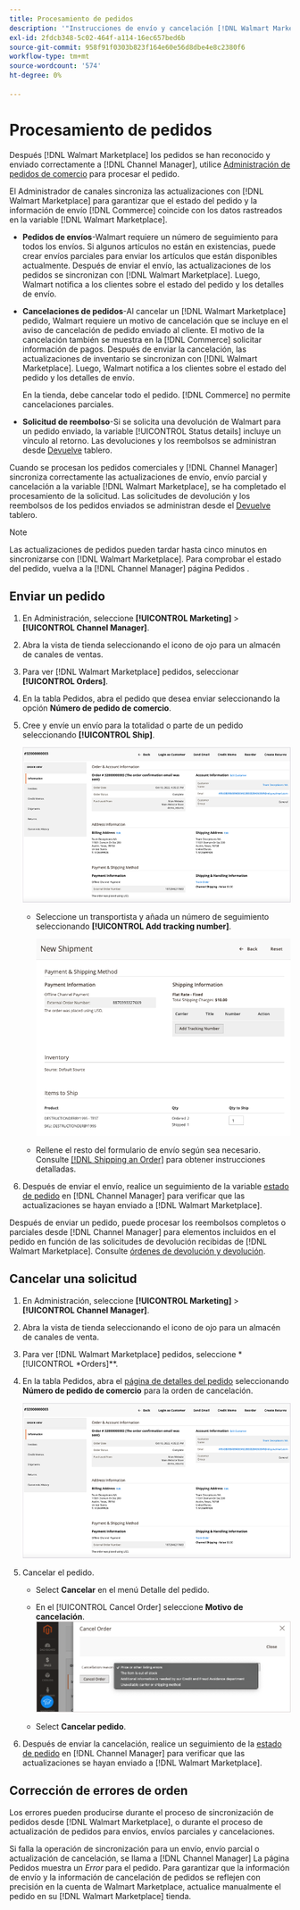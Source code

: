```yaml
---
title: Procesamiento de pedidos
description: '"Instrucciones de envío y cancelación [!DNL Walmart Marketplace] pedidos de Adobe Commerce y Magento Open Source.'''
exl-id: 2fdcb348-5c02-464f-a114-16ec657bed6b
source-git-commit: 958f91f0303b823f164e60e56d8dbe4e8c2380f6
workflow-type: tm+mt
source-wordcount: '574'
ht-degree: 0%

---
```


# Procesamiento de pedidos

Después [!DNL Walmart Marketplace] los pedidos se han reconocido y enviado correctamente a [!DNL Channel Manager], utilice [Administración de pedidos de comercio](https://docs.magento.com/user-guide/sales/orders-workspace.html) para procesar el pedido.

El Administrador de canales sincroniza las actualizaciones con [!DNL Walmart Marketplace] para garantizar que el estado del pedido y la información de envío [!DNL Commerce] coincide con los datos rastreados en la variable [!DNL Walmart Marketplace].

* **Pedidos de envíos**-Walmart requiere un número de seguimiento para todos los envíos. Si algunos artículos no están en existencias, puede crear envíos parciales para enviar los artículos que están disponibles actualmente. Después de enviar el envío, las actualizaciones de los pedidos se sincronizan con [!DNL Walmart Marketplace]. Luego, Walmart notifica a los clientes sobre el estado del pedido y los detalles de envío.

* **Cancelaciones de pedidos**-Al cancelar un [!DNL Walmart Marketplace] pedido, Walmart requiere un motivo de cancelación que se incluye en el aviso de cancelación de pedido enviado al cliente. El motivo de la cancelación también se muestra en la [!DNL Commerce] solicitar información de pagos. Después de enviar la cancelación, las actualizaciones de inventario se sincronizan con [!DNL Walmart Marketplace]. Luego, Walmart notifica a los clientes sobre el estado del pedido y los detalles de envío.

   En la tienda, debe cancelar todo el pedido. [!DNL Commerce] no permite cancelaciones parciales.

* **Solicitud de reembolso**-Si se solicita una devolución de Walmart para un pedido enviado, la variable [!UICONTROL Status details] incluye un vínculo al retorno. Las devoluciones y los reembolsos se administran desde [Devuelve](return-refund-orders.md) tablero.

Cuando se procesan los pedidos comerciales y [!DNL Channel Manager] sincroniza correctamente las actualizaciones de envío, envío parcial y cancelación a la variable [!DNL Walmart Marketplace], se ha completado el procesamiento de la solicitud. Las solicitudes de devolución y los reembolsos de los pedidos enviados se administran desde el [Devuelve](return-refund-orders.md) tablero.

>[!NOTE]
>
> Las actualizaciones de pedidos pueden tardar hasta cinco minutos en sincronizarse con [!DNL Walmart Marketplace]. Para comprobar el estado del pedido, vuelva a la [!DNL Channel Manager] página Pedidos .

## Enviar un pedido

1. En Administración, seleccione **[!UICONTROL Marketing]** > **[!UICONTROL Channel Manager]**.

1. Abra la vista de tienda seleccionando el icono de ojo para un almacén de canales de ventas.

1. Para ver [!DNL Walmart Marketplace] pedidos, seleccionar **[!UICONTROL Orders]**.

1. En la tabla Pedidos, abra el pedido que desea enviar seleccionando la opción **Número de pedido de comercio**.

1. Cree y envíe un envío para la totalidad o parte de un pedido seleccionando **[!UICONTROL Ship]**.

   ![Vista de detalles de pedidos de comercio para un [!DNL Walmart Marketplace] pedido](assets/order-detail-with-external-order-id.png)

   * Seleccione un transportista y añada un número de seguimiento seleccionando **[!UICONTROL Add tracking number]**.

      ![Vista de detalles de pedidos de comercio para un [!DNL Walmart Marketplace] pedido](assets/order-shipment-add-tracking-number.png)


   * Rellene el resto del formulario de envío según sea necesario. Consulte [[!DNL Shipping an Order]](https://docs.magento.com/user-guide/sales/order-ship.html) para obtener instrucciones detalladas.

1. Después de enviar el envío, realice un seguimiento de la variable [estado de pedido](manage-orders.md#about-order-status) en [!DNL Channel Manager] para verificar que las actualizaciones se hayan enviado a [!DNL Walmart Marketplace].

Después de enviar un pedido, puede procesar los reembolsos completos o parciales desde [!DNL Channel Manager] para elementos incluidos en el pedido en función de las solicitudes de devolución recibidas de [!DNL Walmart Marketplace]. Consulte [órdenes de devolución y devolución](return-refund-orders.md).

## Cancelar una solicitud

1. En Administración, seleccione **[!UICONTROL Marketing]** > **[!UICONTROL Channel Manager]**.

1. Abra la vista de tienda seleccionando el icono de ojo para un almacén de canales de venta.

1. Para ver [!DNL Walmart Marketplace] pedidos, seleccione *[!UICONTROL *Orders]**.

1. En la tabla Pedidos, abra el [página de detalles del pedido](manage-orders.md#view-order-detail) seleccionando **Número de pedido de comercio** para la orden de cancelación.

   ![Vista de detalles de pedidos de comercio para un[!DNL Walmart Marketplace]pedido](assets/order-detail-with-external-order-id.png)

1. Cancelar el pedido.

   * Select **Cancelar** en el menú Detalle del pedido.

   * En el [!UICONTROL Cancel Order] seleccione **Motivo de cancelación**.
   ![Vista de detalles de pedidos de comercio para un [!DNL Walmart Marketplace] pedido](assets/cancel-order-reason-selector.png)

   * Select **Cancelar pedido**.


1. Después de enviar la cancelación, realice un seguimiento de la [estado de pedido](manage-orders.md#about-order-status) en [!DNL Channel Manager] para verificar que las actualizaciones se hayan enviado a [!DNL Walmart Marketplace].

## Corrección de errores de orden

Los errores pueden producirse durante el proceso de sincronización de pedidos desde [!DNL Walmart Marketplace], o durante el proceso de actualización de pedidos para envíos, envíos parciales y cancelaciones.

Si falla la operación de sincronización para un envío, envío parcial o actualización de cancelación, se llama a [!DNL Channel Manager] La página Pedidos muestra un _Error_ para el pedido. Para garantizar que la información de envío y la información de cancelación de pedidos se reflejen con precisión en la cuenta de Walmart Marketplace, actualice manualmente el pedido en su [!DNL Walmart Marketplace] tienda.


